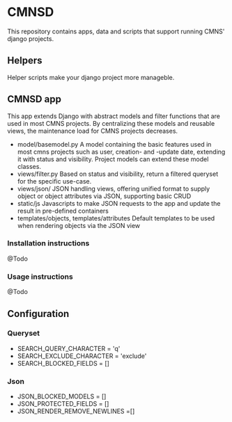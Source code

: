 # CMNSD

This repository contains apps, data and scripts that support running 
CMNS' django projects.

## Helpers
Helper scripts make your django project more manageble. 

## CMNSD app
This app extends Django with abstract models and filter functions that are used in most
CMNS projects. By centralizing these models and reusable views, the maintenance load for
CMNS projects decreases.
- model/basemodel.py
  A model containing the basic features used in most cmns projects such as user, creation-
  and -update date, extending it with status and visibility. Project models can extend these
  model classes.
- views/filter.py
  Based on status and visibility, return a filtered queryset for the specific use-case.
- views/json/
  JSON handling views, offering unified format to supply object or object attributes via JSON,
  supporting basic CRUD
- static/js
  Javascripts to make JSON requests to the app and update the result in pre-defined containers
- templates/objects, templates/attributes
  Default templates to be used when rendering objects via the JSON view


### Installation instructions
@Todo

### Usage instructions
@Todo

## Configuration
### Queryset
- SEARCH_QUERY_CHARACTER = 'q'
- SEARCH_EXCLUDE_CHARACTER = 'exclude'
- SEARCH_BLOCKED_FIELDS = []
### Json
- JSON_BLOCKED_MODELS = []
- JSON_PROTECTED_FIELDS = []
- JSON_RENDER_REMOVE_NEWLINES =[]


